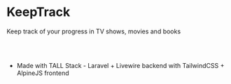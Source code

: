 # KeepTrack

<p>Keep track of your progress in TV shows, movies and books</p>

<br><br>

<ul>
    <li>Made with TALL Stack - Laravel + Livewire backend with TailwindCSS + AlpineJS frontend</li>
</ul>
